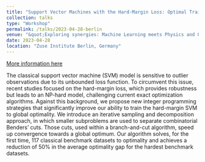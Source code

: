 ```yaml
---
title: "Support Vector Machines with the Hard-Margin Loss: Optimal Training via Combinatorial Benders' Cuts"
collection: talks
type: "Workshop"
permalink: /talks/2023-04-28-berlin
venue: "&quot;Exploring synergies: Machine Learning meets Physics and Optimization&quot;, Thematic Einstein Semester on Mathematical Optimization for Machine Learning"
date: 2023-04-28
location: "Zuse Institute Berlin, Germany"
---
```


[More information here](https://mathplus.de/topic-development-lab/tes-summer-2023/workshop/)

The classical support vector machine (SVM) model is sensitive to outlier observations due to its unbounded loss function. To circumvent this issue, recent studies focused on the hard-margin loss, which provides robustness but leads to an NP-hard model, challenging current exact optimization algorithms. Against this background, we propose new integer programming strategies that significantly improve our ability to train the hard-margin SVM to global optimality. We introduce an iterative sampling and decomposition approach, in which smaller subproblems are used to separate combinatorial Benders’ cuts. Those cuts, used within a branch-and-cut algorithm, speed up convergence towards a global optimum. Our algorithm solves, for the first time, 117 classical benchmark datasets to optimality and achieves a reduction of 50% in the average optimality gap for the hardest benchmark datasets.

